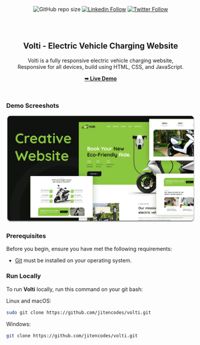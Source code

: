 <div align="center" widtyh="100%">
  
  ![GitHub repo size](https://img.shields.io/github/repo-size/jitencodes/volti)
  [![Linkedin Follow](https://img.shields.io/badge/LinkedIn-0077B5?style=social&logo=linkedin&logoColor=blue)](https://www.linkedin.com/in/jitencodes/)
  [![Twitter Follow](https://img.shields.io/badge/Twitter-0077B5?style=social&logo=Twitter&logoColor=blue)](https://twitter.com/intent/follow?screen_name=jitencodes/)


  <br />
  <br />

  <h2 align="center">Volti - Electric Vehicle Charging Website</h2>

Volti is a fully responsive electric vehicle charging website, <br />Responsive for all devices, build using HTML, CSS, and JavaScript.

<a href="https://jitencodes.github.io/volti/"><strong>➥ Live Demo</strong></a>

</div>

<br />

### Demo Screeshots

![Volti Desktop Demo](./readme-images/desktop.png "Desktop Demo")

### Prerequisites

Before you begin, ensure you have met the following requirements:

- [Git](https://git-scm.com/downloads "Download Git") must be installed on your operating system.

### Run Locally

To run **Volti** locally, run this command on your git bash:

Linux and macOS:

```bash
sudo git clone https://github.com/jitencodes/volti.git
```

Windows:

```bash
git clone https://github.com/jitencodes/volti.git
```

